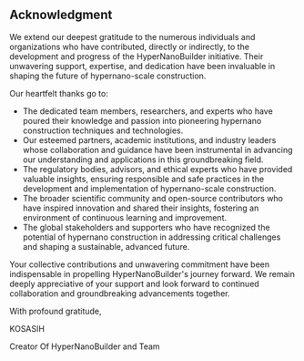 ## Acknowledgment

We extend our deepest gratitude to the numerous individuals and organizations who have contributed, directly or indirectly, to the development and progress of the HyperNanoBuilder initiative. Their unwavering support, expertise, and dedication have been invaluable in shaping the future of hypernano-scale construction.

Our heartfelt thanks go to:

- The dedicated team members, researchers, and experts who have poured their knowledge and passion into pioneering hypernano construction techniques and technologies.
- Our esteemed partners, academic institutions, and industry leaders whose collaboration and guidance have been instrumental in advancing our understanding and applications in this groundbreaking field.
- The regulatory bodies, advisors, and ethical experts who have provided valuable insights, ensuring responsible and safe practices in the development and implementation of hypernano-scale construction.
- The broader scientific community and open-source contributors who have inspired innovation and shared their insights, fostering an environment of continuous learning and improvement.
- The global stakeholders and supporters who have recognized the potential of hypernano construction in addressing critical challenges and shaping a sustainable, advanced future.

Your collective contributions and unwavering commitment have been indispensable in propelling HyperNanoBuilder's journey forward. We remain deeply appreciative of your support and look forward to continued collaboration and groundbreaking advancements together.

With profound gratitude,

KOSASIH 

Creator Of HyperNanoBuilder and Team

